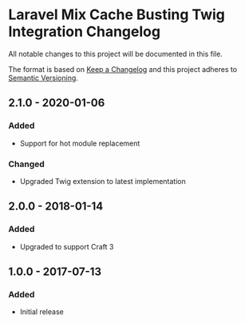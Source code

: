 # Laravel Mix Cache Busting Twig Integration Changelog

All notable changes to this project will be documented in this file.

The format is based on [Keep a Changelog](http://keepachangelog.com/) and this project adheres to [Semantic Versioning](http://semver.org/).

## 2.1.0 - 2020-01-06
### Added
- Support for hot module replacement

### Changed
- Upgraded Twig extension to latest implementation

## 2.0.0 - 2018-01-14
### Added
- Upgraded to support Craft 3

## 1.0.0 - 2017-07-13
### Added
- Initial release
